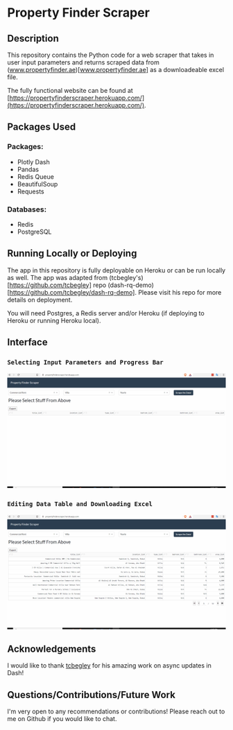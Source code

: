 # Property Finder Scraper
## Description
This repository contains the Python code for a web scraper that takes in user input parameters and returns scraped data from (www.propertyfinder.ae)[www.propertyfinder.ae] as a downloadeable excel file.

The fully functional website can be found at [https://propertyfinderscraper.herokuapp.com/](https://propertyfinderscraper.herokuapp.com/).

## Packages Used
### Packages:
- Plotly Dash
- Pandas
- Redis Queue
- BeautifulSoup
- Requests

### Databases:
- Redis
- PostgreSQL

## Running Locally or Deploying
The app in this repository is fully deployable on Heroku or can be run locally as well. The app was adapted from (tcbegley's)[https://github.com/tcbegley] repo (dash-rq-demo)[https://github.com/tcbegley/dash-rq-demo]. Please visit his repo for more details on deployment.

You will need Postgres, a Redis server and/or Heroku (if deploying to Heroku or running Heroku local).

## Interface
### `Selecting Input Parameters and Progress Bar`
![Select](gifs/1.gif)

### `Editing Data Table and Downloading Excel`
![Download](gifs/2.gif)

## Acknowledgements
I would like to thank [tcbegley](https://github.com/tcbegley) for his amazing work on async updates in Dash!

## Questions/Contributions/Future Work
I'm very open to any recommendations or contributions! Please reach out to me on Github if you would like to chat.
